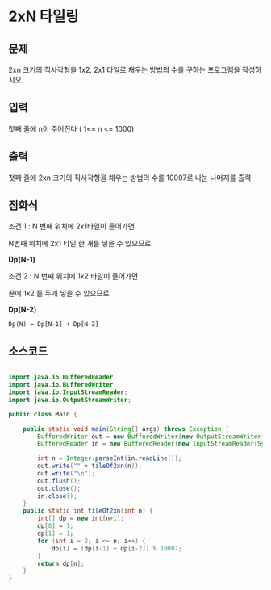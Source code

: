 

# 2xN 타일링


## 문제

2xn 크기의 직사각형을 1x2, 2x1 타일로 채우는 방법의 수를 구하는 프로그램을 작성하시오.

## 입력

첫째 줄에 n이 주어진다 ( 1<= n <= 1000)

## 출력

첫째 줄에 2xn 크기의 직사각형을 채우는 방법의 수를 10007로 나눈 나머지를 출력

## 점화식

조건 1 : N 번째 위치에 2x1타일이 들어가면

N번째 위치에 2x1 타일 한 개를 넣을 수 있으므로

**Dp(N-1)**

조건 2 : N 번째 위치에 1x2 타일이 들어가면

끝에 1x2 를 두개 넣을 수 있으므로

**Dp(N-2)**

`Dp(N) = Dp[N-1] + Dp[N-2]`

## 소스코드

```java

import java.io.BufferedReader;
import java.io.BufferedWriter;
import java.io.InputStreamReader;
import java.io.OutputStreamWriter;

public class Main {

    public static void main(String[] args) throws Exception {
        BufferedWriter out = new BufferedWriter(new OutputStreamWriter(System.out));
        BufferedReader in = new BufferedReader(new InputStreamReader(System.in));

        int n = Integer.parseInt(in.readLine());
        out.write("" + tileOf2xn(n));
        out.write("\n");
        out.flush();
        out.close();
        in.close();
    }
    public static int tileOf2xn(int n) {
        int[] dp = new int[n+1];
        dp[0] = 1;
        dp[1] = 1;
        for (int i = 2; i <= n; i++) {
            dp[i] = (dp[i-1] + dp[i-2]) % 10007;
        }
        return dp[n];
    }
}
```

